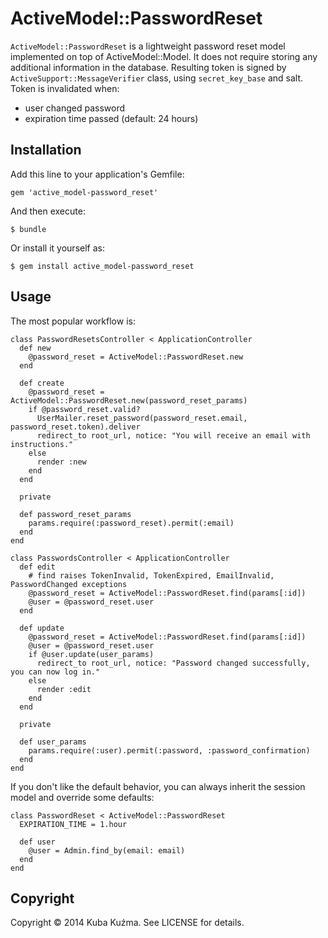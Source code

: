 # ActiveModel::PasswordReset

`ActiveModel::PasswordReset` is a lightweight password reset model implemented on top of ActiveModel::Model. It does not require storing any additional information in the database. Resulting token is signed by `ActiveSupport::MessageVerifier` class, using `secret_key_base` and salt. Token is invalidated when:

* user changed password
* expiration time passed (default: 24 hours)

## Installation

Add this line to your application's Gemfile:

    gem 'active_model-password_reset'

And then execute:

    $ bundle

Or install it yourself as:

    $ gem install active_model-password_reset

## Usage

The most popular workflow is:

    class PasswordResetsController < ApplicationController
      def new
        @password_reset = ActiveModel::PasswordReset.new
      end

      def create
        @password_reset = ActiveModel::PasswordReset.new(password_reset_params)
        if @password_reset.valid?
          UserMailer.reset_password(password_reset.email, password_reset.token).deliver
          redirect_to root_url, notice: "You will receive an email with instructions."
        else
          render :new
        end
      end

      private

      def password_reset_params
        params.require(:password_reset).permit(:email)
      end
    end

    class PasswordsController < ApplicationController
      def edit
        # find raises TokenInvalid, TokenExpired, EmailInvalid, PasswordChanged exceptions
        @password_reset = ActiveModel::PasswordReset.find(params[:id])
        @user = @password_reset.user
      end

      def update
        @password_reset = ActiveModel::PasswordReset.find(params[:id])
        @user = @password_reset.user
        if @user.update(user_params)
          redirect_to root_url, notice: "Password changed successfully, you can now log in."
        else
          render :edit
        end
      end

      private

      def user_params
        params.require(:user).permit(:password, :password_confirmation)
      end
    end

If you don't like the default behavior, you can always inherit the session model and override some defaults:

    class PasswordReset < ActiveModel::PasswordReset
      EXPIRATION_TIME = 1.hour

      def user
        @user = Admin.find_by(email: email)
      end
    end

## Copyright

Copyright © 2014 Kuba Kuźma. See LICENSE for details.
